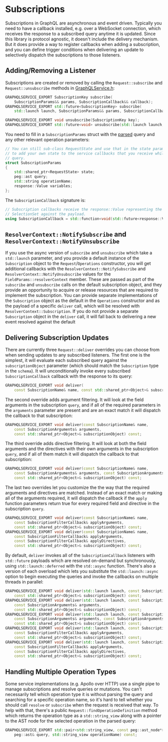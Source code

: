 # Subscriptions

Subscriptions in GraphQL are asynchronous and event driven. Typically you need
to have a callback installed, e.g. over a WebSocket connection, which receives
the response to a subscribed query anytime it is updated. Since this library
is protocol agnostic, it doesn't include the delivery mechanism. But it does
provide a way to register callbacks when adding a subscription, and you can
define trigger conditions when delivering an update to selectively dispatch
the subscriptions to those listeners.

## Adding/Removing a Listener

Subscriptions are created or removed by calling the `Request::subscribe`
and `Request::unsubscribe` methods in [GraphQLService.h](../include/graphqlservice/GraphQLService.h):
```cpp
GRAPHQLSERVICE_EXPORT SubscriptionKey subscribe(
	SubscriptionParams&& params, SubscriptionCallback&& callback);
GRAPHQLSERVICE_EXPORT std::future<SubscriptionKey> subscribe(
	std::launch launch, SubscriptionParams&& params, SubscriptionCallback&& callback);

GRAPHQLSERVICE_EXPORT void unsubscribe(SubscriptionKey key);
GRAPHQLSERVICE_EXPORT std::future<void> unsubscribe(std::launch launch, SubscriptionKey key);
```
You need to fill in a `SubscriptionParams` struct with the [parsed](./parsing.md)
query and any other relevant operation parameters:
```cpp
// You can still sub-class RequestState and use that in the state parameter to Request::subscribe
// to add your own state to the service callbacks that you receive while executing the subscription
// query.
struct SubscriptionParams
{
	std::shared_ptr<RequestState> state;
	peg::ast query;
	std::string operationName;
	response::Value variables;
};
```
The `SubscriptionCallback` signature is:
```cpp
// Subscription callbacks receive the response::Value representing the result of evaluating the
// SelectionSet against the payload.
using SubscriptionCallback = std::function<void(std::future<response::Value>)>;
```

## `ResolverContext::NotifySubscribe` and `ResolverContext::NotifyUnsubscribe`

If you use the async version of `subscribe` and `unsubscribe` which take a
`std::launch` parameter, and you provide a default instance of the
`Subscription` object to the `Request`/`Operations` constructor, you will get
additional callbacks with the `ResolverContext::NotifySubscribe` and
`ResolverContext::NotifyUnsubscribe` values for the
`FieldParams::resolverContext` member. These are passed as part of the
`subscribe` and `unsubscribe` calls on the default subscription object, and
they provide an opportunity to acquire or release resources that are required
to implement the subscription. You can provide separate implementations of the
`Subscription` object as the default in the `Operations` constructor and as the
payload of a specific `deliver` call, which will be resolved with
`ResolverContext::Subscription`. If you do not provide a separate
`Subscription` object in the `deliver` call, it will fall back to delivering a
new event resolved against the default 

## Delivering Subscription Updates

There are currently three `Request::deliver` overrides you can choose from when
sending updates to any subscribed listeners. The first one is the simplest,
it will evaluate each subscribed query against the `subscriptionObject`
parameter (which should match the `Subscription` type in the `schema`). It will
unconditionally invoke every subscribed `SubscriptionCallback` callback with
the response to its query:
```cpp
GRAPHQLSERVICE_EXPORT void deliver(
	const SubscriptionName& name, const std::shared_ptr<Object>& subscriptionObject) const;
```

The second override adds argument filtering. It will look at the field 
arguments in the subscription `query`, and if all of the required parameters
in the `arguments` parameter are present and are an exact match it will
dispatch the callback to that subscription:
```cpp
GRAPHQLSERVICE_EXPORT void deliver(const SubscriptionName& name,
	const SubscriptionArguments& arguments,
	const std::shared_ptr<Object>& subscriptionObject) const;
```

The third override adds directive filtering. It will look at both the field
arguments and the directives with their own arguments in the subscription
`query`, and if all of them match it will dispatch the callback to that
subscription:
```cpp
GRAPHQLSERVICE_EXPORT void deliver(const SubscriptionName& name,
	const SubscriptionArguments& arguments, const SubscriptionArguments& directives,
	const std::shared_ptr<Object>& subscriptionObject) const;
```

The last two overrides let you customize the the way that the required
arguments and directives are matched. Instead of an exact match or making all
of the arguments required, it will dispatch the callback if the `apply`
function parameters return true for every required field and directive in the
subscription `query`.
```cpp
GRAPHQLSERVICE_EXPORT void deliver(const SubscriptionName& name,
	const SubscriptionFilterCallback& applyArguments,
	const std::shared_ptr<Object>& subscriptionObject) const;
GRAPHQLSERVICE_EXPORT void deliver(const SubscriptionName& name,
	const SubscriptionFilterCallback& applyArguments,
	const SubscriptionFilterCallback& applyDirectives,
	const std::shared_ptr<Object>& subscriptionObject) const;
```

By default, `deliver` invokes all of the `SubscriptionCallback` listeners with
`std::future` payloads which are resolved on-demand but synchronously, using
`std::launch::deferred` with the `std::async` function. There's also a version
of each overload which  lets you substitute the `std::launch::async` option to
begin executing the queries and invoke the callbacks on multiple threads in
parallel:
```cpp
GRAPHQLSERVICE_EXPORT void deliver(std::launch launch, const SubscriptionName& name,
	const std::shared_ptr<Object>& subscriptionObject) const;
GRAPHQLSERVICE_EXPORT void deliver(std::launch launch, const SubscriptionName& name,
	const SubscriptionArguments& arguments,
	const std::shared_ptr<Object>& subscriptionObject) const;
GRAPHQLSERVICE_EXPORT void deliver(std::launch launch, const SubscriptionName& name,
	const SubscriptionArguments& arguments, const SubscriptionArguments& directives,
	const std::shared_ptr<Object>& subscriptionObject) const;
GRAPHQLSERVICE_EXPORT void deliver(std::launch launch, const SubscriptionName& name,
	const SubscriptionFilterCallback& applyArguments,
	const std::shared_ptr<Object>& subscriptionObject) const;
GRAPHQLSERVICE_EXPORT void deliver(std::launch launch, const SubscriptionName& name,
	const SubscriptionFilterCallback& applyArguments,
	const SubscriptionFilterCallback& applyDirectives,
	const std::shared_ptr<Object>& subscriptionObject) const;
```

## Handling Multiple Operation Types

Some service implementations (e.g. Apollo over HTTP) use a single pipe to
manage subscriptions and resolve queries or mutations. You can't necessarily
tell which operation type it is without parsing the query and searching for
a specific operation name, so it's hard to tell whether you should call
`resolve` or `subscribe` when the request is received that way. To help with
that, there's a public `Request::findOperationDefinition` method which returns
the operation type as a `std::string_view` along with a pointer to the AST node
for the selected operation in the parsed query:
```cpp
GRAPHQLSERVICE_EXPORT std::pair<std::string_view, const peg::ast_node*> findOperationDefinition(
	peg::ast& query, std::string_view operationName) const;
```